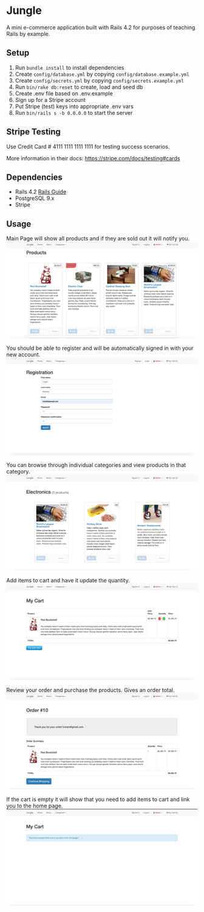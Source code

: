 # Jungle

A mini e-commerce application built with Rails 4.2 for purposes of teaching Rails by example.


## Setup

1. Run `bundle install` to install dependencies
2. Create `config/database.yml` by copying `config/database.example.yml`
3. Create `config/secrets.yml` by copying `config/secrets.example.yml`
4. Run `bin/rake db:reset` to create, load and seed db
5. Create .env file based on .env.example
6. Sign up for a Stripe account
7. Put Stripe (test) keys into appropriate .env vars
8. Run `bin/rails s -b 0.0.0.0` to start the server

## Stripe Testing

Use Credit Card # 4111 1111 1111 1111 for testing success scenarios.

More information in their docs: <https://stripe.com/docs/testing#cards>

## Dependencies

* Rails 4.2 [Rails Guide](http://guides.rubyonrails.org/v4.2/)
* PostgreSQL 9.x
* Stripe


## Usage
Main Page will show all products and if they are sold out it will notify you.
![Main Page](screenshots/MainScreen.png)

You should be able to register and will be automatically signed in with your new account.
![Register!](screenshots/Register.png)

You can browse through individual categories and view products in that category.
![Category View](screenshots/Category.png)

Add items to cart and have it update the quantity.
![Cart](screenshots/Cart.png)

Review your order and purchase the products. Gives an order total.
![Order Page](screenshots/PostOrder.png)

If the cart is empty it will show that you need to add items to cart and link you to the home page.
![Empty Cart](screenshots/Empty.png)